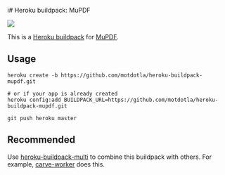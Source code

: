 i# Heroku buildpack: MuPDF

![](https://raw.githubusercontent.com/motdotla/heroku-buildpack-mupdf/master/heroku-buildpack-mupdf.jpg)

This is a [Heroku buildpack](http://devcenter.heroku.com/articles/buildpacks) for [MuPDF](http://www.mupdf.com/). 

## Usage

```
heroku create -b https://github.com/motdotla/heroku-buildpack-mupdf.git

# or if your app is already created
heroku config:add BUILDPACK_URL=https://github.com/motdotla/heroku-buildpack-mupdf.git

git push heroku master
```

## Recommended

Use [heroku-buildpack-multi](https://github.com/ddollar/heroku-buildpack-multi) to combine this buildpack with others. For example, [carve-worker](http://github.com/motdotla/carve-worker) does this.
